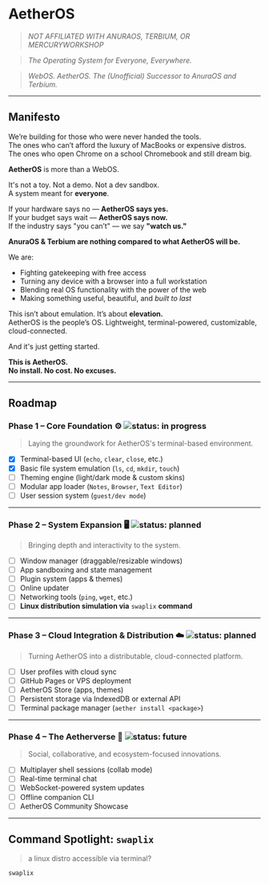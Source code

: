 # **AetherOS**
>*NOT AFFILIATED WITH ANURAOS, TERBIUM, OR MERCURYWORKSHOP*

> *The Operating System for Everyone, Everywhere.*

> *WebOS. AetherOS. The (Unofficial) Successor to AnuraOS and Terbium.*

---

## **Manifesto**

We’re building for those who were never handed the tools.  
The ones who can’t afford the luxury of MacBooks or expensive distros.  
The ones who open Chrome on a school Chromebook and still dream big.  

**AetherOS** is more than a WebOS.  

It's not a toy. Not a demo. Not a dev sandbox.  
A system meant for **everyone**.  

If your hardware says no — **AetherOS says yes.**  
If your budget says wait — **AetherOS says now.**  
If the industry says "you can’t" — we say **"watch us."**

**AnuraOS & Terbium are nothing compared to what AetherOS will be.**

We are:
- Fighting gatekeeping with free access  
- Turning any device with a browser into a full workstation  
- Blending real OS functionality with the power of the web  
- Making something useful, beautiful, and *built to last*  

This isn’t about emulation. It’s about **elevation.**  
AetherOS is the people’s OS. Lightweight, terminal-powered, customizable, cloud-connected.

And it's just getting started.

**This is AetherOS.**  
**No install. No cost. No excuses.**

---

## **Roadmap**

### **Phase 1 – Core Foundation** ⚙️ ![status: in progress](https://img.shields.io/badge/status-in--progress-yellow)

> Laying the groundwork for AetherOS's terminal-based environment.

- [x] Terminal-based UI (`echo`, `clear`, `close`, etc.)  
- [x] Basic file system emulation (`ls`, `cd`, `mkdir`, `touch`)  
- [ ] Theming engine (light/dark mode & custom skins)  
- [ ] Modular app loader (`Notes`, `Browser`, `Text Editor`)  
- [ ] User session system (`guest/dev mode`)

---

### **Phase 2 – System Expansion** 🖥️ ![status: planned](https://img.shields.io/badge/status-planned-blue)

> Bringing depth and interactivity to the system.

- [ ] Window manager (draggable/resizable windows)  
- [ ] App sandboxing and state management  
- [ ] Plugin system (apps & themes)  
- [ ] Online updater  
- [ ] Networking tools (`ping`, `wget`, etc.)  
- [ ] **Linux distribution simulation via** `swaplix` **command**

---

### **Phase 3 – Cloud Integration & Distribution** ☁️ ![status: planned](https://img.shields.io/badge/status-planned-blue)

> Turning AetherOS into a distributable, cloud-connected platform.

- [ ] User profiles with cloud sync  
- [ ] GitHub Pages or VPS deployment  
- [ ] AetherOS Store (apps, themes)  
- [ ] Persistent storage via IndexedDB or external API  
- [ ] Terminal package manager (`aether install <package>`)

---

### **Phase 4 – The Aetherverse** 🌌 ![status: future](https://img.shields.io/badge/status-future-lightgrey)

> Social, collaborative, and ecosystem-focused innovations.

- [ ] Multiplayer shell sessions (collab mode)  
- [ ] Real-time terminal chat  
- [ ] WebSocket-powered system updates  
- [ ] Offline companion CLI  
- [ ] AetherOS Community Showcase

---

## **Command Spotlight: `swaplix`**
> a linux distro accessible via terminal?
```bash
swaplix
